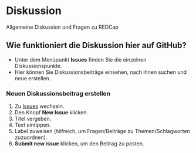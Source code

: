 # Diskussion
Allgemeine Diskussion und Fragen zu REDCap

## Wie funktioniert die Diskussion hier auf GitHub?
- Unter dem Menüpunkt **Issues** finden Sie die einzelnen Diskussionspunkte.
- Hier können Sie Diskussionsbeiträge einsehen, nach ihnen suchen und neue erstellen.

### Neuen Diskussionsbeitrag erstellen

1. Zu [Issues](https://github.com/REDCap-German-User-Group/Diskussion/issues) wechseln.
1. Den Knopf **New Issue** klicken.
1. Titel vergeben.
1. Text eintippen.
1. Label zuweisen (hilfreich, um Fragen/Beiträge zu Themen/Schlagworten zuzuordnen).
1. **Submit new issue** klicken, um den Beitrag zu posten.
